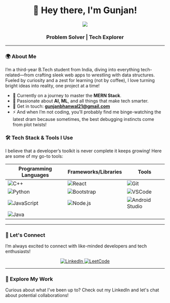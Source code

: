 <h1 align="center">👋 Hey there, I'm Gunjan!</h1>

<p align="center">
  <img src="https://readme-typing-svg.demolab.com/?lines=Exploring%20the%20digital%20world%20with%20code!;&width=500&height=50">
</p>

<h3 align="center">  Problem Solver | Tech Explorer</h3>

---

### 🌍 About Me

I’m a third-year B.Tech student from India, diving into everything tech-related—from crafting sleek web apps to wrestling with data structures. Fueled by curiosity and a zest for learning (not by coffee), I love turning bright ideas into reality, one project at a time!

- 🔭 Currently on a journey to master the **MERN Stack**.
- 🧠 Passionate about **AI, ML**, and all things that make tech smarter.
- 📧 Get in touch: **gunjanbhanwal21@gmail.com**
- ⚡ And when I’m not coding, you’ll probably find me binge-watching the latest dram because sometimes, the best debugging instincts come from plot twists!
### 🛠️ Tech Stack & Tools I Use

I believe that a developer’s toolkit is never complete it keeps growing! Here are some of my go-to tools:

| **Programming Languages** | **Frameworks/Libraries** | **Tools** |
| -------------------------- | ------------------------- | ----------- |
| ![C++](https://img.shields.io/badge/C%2B%2B-blue?style=for-the-badge&logo=cplusplus) | ![React](https://img.shields.io/badge/React-blue?style=for-the-badge&logo=react) | ![Git](https://img.shields.io/badge/Git-orange?style=for-the-badge&logo=git) |
| ![Python](https://img.shields.io/badge/Python-blue?style=for-the-badge&logo=python) | ![Bootstrap](https://img.shields.io/badge/Bootstrap-purple?style=for-the-badge&logo=bootstrap) | ![VSCode](https://img.shields.io/badge/VSCode-blue?style=for-the-badge&logo=visualstudiocode) |
| ![JavaScript](https://img.shields.io/badge/JavaScript-yellow?style=for-the-badge) | ![Node.js](https://img.shields.io/badge/Node.js-green?style=for-the-badge&logo=nodedotjs) | ![Android Studio](https://img.shields.io/badge/Android%20Studio-3DDC84?style=for-the-badge&logo=androidstudio) |
| ![Java](https://img.shields.io/badge/Java-red?style=for-the-badge&logo=java) |  |  |


---


### 🔗 Let's Connect
I’m always excited to connect with like-minded developers and tech enthusiasts!

<p align="center">
  <a href="https://www.linkedin.com/in/gunjanbhanwal/" target="_blank">
    <img src="https://img.shields.io/badge/LinkedIn-Connect%20with%20me-blue?style=for-the-badge&logo=linkedin" alt="LinkedIn" />
  </a>
  <a href="https://leetcode.com/u/gunjan_bhanwal/" target="_blank">
    <img src="https://img.shields.io/badge/LeetCode-Competitive%20Coding-yellow?style=for-the-badge&logo=leetcode" alt="LeetCode" />
  </a>
</p>

---

### 💼 Explore My Work
Curious about what I’ve been up to? Check out my LinkedIn and let's chat about potential collaborations!
